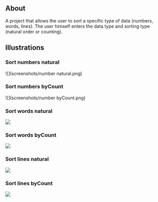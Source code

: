 ## About
A project that allows the user to sort a specific type of data (numbers, words, lines). The user himself enters the data type and sorting type (natural order or counting).

## Illustrations

### Sort numbers natural
![](screenshots/number natural.png)

### Sort numbers byCount
![](screenshots/number byCount.png)

### Sort words natural
![](screenshot/getUsers.png)

### Sort words byCount
![](screenshot/lockUser.png)

### Sort lines natural
![](screenshot/showEvents.png)

### Sort lines byCount
![](screenshot/uploadPayments.png)
